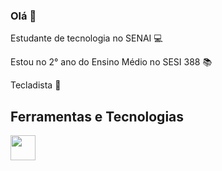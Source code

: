 ### Olá 👋

<!--
**Livya-Oliveira/Livya-Oliveira** is a ✨ _special_ ✨ repository because its `README.md` (this file) appears on your GitHub profile.

Here are some ideas to get you started:

- 🔭 Estudante de Tecnologia no SENAI
- 🌱 Estou no 2 ano do EM ...
- 👯 I’m looking to collaborate on ...
- 🤔 I’m looking for help with ...
- 💬 Ask me about ...
- 📫 How to reach me: ...
- 😄 Pronouns: ...
- ⚡ Fun fact: ...
-->
Estudante de tecnologia no SENAI 💻

Estou no 2° ano do Ensino Médio no SESI 388 📚

Tecladista 🎹

## Ferramentas e Tecnologias

<img src="https://cdn.jsdelivr.net/gh/devicons/devicon/icons/github/github-original.svg" width="40" height="40"/>
